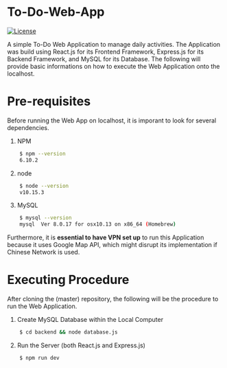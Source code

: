 # To-Do-Web-App
[![License](https://img.shields.io/badge/License-Apache%202.0-blue.svg)](https://opensource.org/licenses/Apache-2.0)

A simple To-Do Web Application to manage daily activities. The Application was build using React.js for its Frontend Framework, Express.js for its Backend Framework, and MySQL for its Database. The following will provide basic informations on how to execute the Web Application onto the localhost.

# Pre-requisites

Before running the Web App on localhost, it is imporant to look for several dependencies.

1. NPM
```sh
    $ npm --version
    6.10.2
```

2. node
```sh
    $ node --version
    v10.15.3
```

3. MySQL
```sh
    $ mysql --version
    mysql  Ver 8.0.17 for osx10.13 on x86_64 (Homebrew)
```

Furthermore, it is **essential to have VPN set up** to run this Application because it uses Google Map API, which might disrupt its implementation if Chinese Network is used.

# Executing Procedure

After cloning the (master) repository, the following will be the procedure to run the Web Application.

1. Create MySQL Database within the Local Computer
```sh
    $ cd backend && node database.js
```


2. Run the Server (both React.js and Express.js)
```sh
    $ npm run dev
```